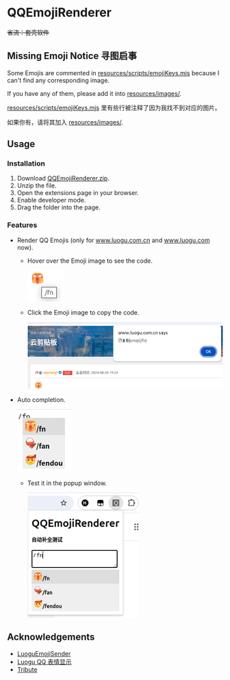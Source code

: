 # QQEmojiRenderer

~~省流：套壳软件~~

## Missing Emoji Notice 寻图启事

Some Emojis are commented in [resources/scripts/emojiKeys.mjs](resources/scripts/emojiKeys.mjs) because I can't find any corresponding image.

If you have any of them, please add it into [resources/images/](resources/images/).

[resources/scripts/emojiKeys.mjs](resources/scripts/emojiKeys.mjs) 里有些行被注释了因为我找不到对应的图片。

如果你有，请将其加入 [resources/images/](resources/images/).

## Usage

### Installation

1. Download [QQEmojiRenderer.zip](https://github.com/danielqfmai/QQEmojiRenderer/archive/refs/heads/master.zip).
2. Unzip the file.
3. Open the extensions page in your browser.
4. Enable developer mode.
5. Drag the folder into the page.

### Features

- Render QQ Emojis (only for www.luogu.com.cn and www.luogu.com now).
  - Hover over the Emoji image to see the code.
    
    ![](pics/1.png)
  - Click the Emoji image to copy the code.
    
    ![](pics/2.png)
- Auto completion.
  
  ![](pics/3.png)
  - Test it in the popup window.
    
    ![](pics/4.png)

## Acknowledgements

- [LuoguEmojiSender](https://github.com/Maxmilite/LuoguEmojiSender)
- [Luogu QQ 表情显示](https://greasyfork.org/zh-CN/scripts/494552-luogu-qq-%E8%A1%A8%E6%83%85%E6%98%BE%E7%A4%BA)
- [Tribute](https://github.com/zurb/tribute)
